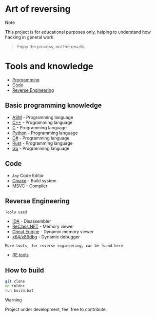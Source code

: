 # Art of reversing

> [!NOTE]
> This project is for educational purposes only, helping to understand how hacking in general work.

>Enjoy the process, not the results.

# Tools and knowledge
- [Programming](#basic-programming-knowledge)
- [Code](#code)
- [Reverse Engineering](#reverse-engineering)
## Basic programming knowledge 
- [ASM](https://www.ic.unicamp.br/~pannain/mc404/aulas/pdfs/Art%20Of%20Intel%20x86%20Assembly.pdf) - Programming language
- [C++](https://www.cplusplus.com/doc/tutorial/) - Programming language
- [C](https://www.learn-c.org/) - Programming language
- [Python](https://www.learnpython.org/) - Programming language
- [C#](https://learn.microsoft.com/dotnet/csharp/) - Programming language
- [Rust](https://www.rust-lang.org/learn) - Programming language
- [Go](https://tour.golang.org/welcome/1) - Programming language

## Code
- `Any` Code Editor
- [Cmake](https://cmake.org/) - Build system
- [MSVC](https://visualstudio.microsoft.com/downloads/) - Compiler
## Reverse Engineering

`Tools used`
- [IDA](https://www.hex-rays.com/products/ida/) - Disassembler
- [ReClass.NET](https://github.com/ReClassNET/ReClass.NET) - Memory viewer
- [Cheat Engine](https://www.cheatengine.org/) - Dynamic memory viewer
- [x64/x86dbg](https://x64dbg.com/#start) - Dynamic debugger

`More tools, for reverse engineering, can be found here`
- [RE tools](https://github.com/The-Art-of-Hacking/h4cker/tree/master/reverse_engineering)


## How to build
```bash
git clone
cd folder
run build.bat
```


> [!WARNING]  
> Project under development, feel free to contribute.

